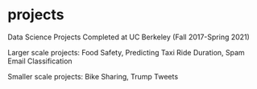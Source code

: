 # projects
Data Science Projects Completed at UC Berkeley (Fall 2017-Spring 2021)


Larger scale projects: Food Safety, Predicting Taxi Ride Duration, Spam Email Classification

Smaller scale projects: Bike Sharing, Trump Tweets



 
